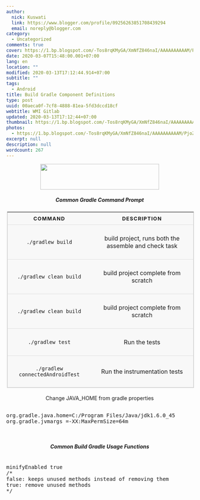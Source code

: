 ```yaml
---
author:
  nick: Kuswati
  link: https://www.blogger.com/profile/09256263851708439294
  email: noreply@blogger.com
category:
  - Uncategorized
comments: true
cover: https://1.bp.blogspot.com/-Tos8rqKMyGA/XmNfZ846naI/AAAAAAAAAAM/PjoZBLK56IMCbfHmazdWHifnYzigxC7hgCLcBGAsYHQ/s320/gradle.png
date: 2020-03-07T15:48:00.001+07:00
lang: en
location: ""
modified: 2020-03-13T17:12:44.914+07:00
subtitle: ""
tags:
  - Android
title: Build Gradle Component Definitions
type: post
uuid: 00aeca0f-7cf8-4888-81ea-5fd3dccd18cf
webtitle: WMI Gitlab
updated: 2020-03-13T17:12:44+07:00
thumbnail: https://1.bp.blogspot.com/-Tos8rqKMyGA/XmNfZ846naI/AAAAAAAAAAM/PjoZBLK56IMCbfHmazdWHifnYzigxC7hgCLcBGAsYHQ/s320/gradle.png
photos:
  - https://1.bp.blogspot.com/-Tos8rqKMyGA/XmNfZ846naI/AAAAAAAAAAM/PjoZBLK56IMCbfHmazdWHifnYzigxC7hgCLcBGAsYHQ/s320/gradle.png
excerpt: null
description: null
wordcount: 267
---
```


<div class="separator" style="clear: both; text-align: center;"><a href="//webmanajemen.com/page/safelink.html?url=aHR0cHM6Ly8xLmJwLmJsb2dzcG90LmNvbS8tVG9zOHJxS015R0EvWG1OZlo4NDZuYUkvQUFBQUFBQUFBQU0vUGpvWkJMSzU2SU1DYmZIbWF6ZFdIaWZuWXppZ3hDN2hnQ0xjQkdBc1lIUS9zMTYwMC9ncmFkbGUucG5n" imageanchor="1" style="margin-left: 1em; margin-right: 1em;" rel="nofollow noopener" target="_blank"><img border="0" data-original-height="177" data-original-width="813" height="69" src="https://1.bp.blogspot.com/-Tos8rqKMyGA/XmNfZ846naI/AAAAAAAAAAM/PjoZBLK56IMCbfHmazdWHifnYzigxC7hgCLcBGAsYHQ/s320/gradle.png" width="320"></a></div> <center><h5>Common Gradle Command Prompt</h5></center><table class="tb" style="margin:2px">    <thead>        <tr>            <th>                Command             </th>            <th>                Description             </th>        </tr>    </thead>    <tbody>        <tr>            <td>                <p>                    <code>./gradlew build</code>                </p>            </td>            <td>                <p>                    build project, runs both the assemble and check task                 </p>            </td>        </tr>        <tr>            <td>                <p>                    <code>./gradlew clean build</code>                </p>            </td>            <td>                <p>                    build project complete from scratch                 </p>            </td>        </tr>        <tr>            <td>                <p>                    <code>./gradlew clean build</code>                </p>            </td>            <td>                <p>                    build project complete from scratch                 </p>            </td>        </tr>        <tr>            <td>                <p>                    <code>./gradlew test</code>                </p>            </td>            <td>                <p>                    Run the tests                 </p>            </td>        </tr>        <tr>            <td>                <p>                    <code>./gradlew connectedAndroidTest</code>                </p>            </td>            <td>                <p>                    Run the instrumentation tests                 </p>            </td>        </tr>    </tbody></table><br><center>Change JAVA_HOME from gradle properties</center><pre><br>org.gradle.java.home=C:/Program Files/Java/jdk1.6.0_45<br>org.gradle.jvmargs =-XX:MaxPermSize=64m<br></pre><br><center><h5>Common Build Gradle Usage Functions</h5></center><pre><br>minifyEnabled true<br>/*<br>false: keeps unused methods instead of removing them<br>true: remove unused methods<br>*/<br></pre><style>table.tb {   border: 1px solid #ccc;   border-collapse: collapse;   margin: 0;   padding: 0;   width: 100%;   table-layout: fixed; }  table caption {   font-size: 1.5em;   margin: .5em 0 .75em; }  table.tb tr {   background-color: #f8f8f8;   border: 1px solid #ddd;   padding: .35em; }  table.tb th, table.tb td {   padding: .625em;   text-align: center; }  table.tb th {   font-size: .85em;   letter-spacing: .1em;   text-transform: uppercase; }  @media screen and (max-width: 600px) {   table.tb {     border: 0;   }    table.tb caption {     font-size: 1.3em;   }      table.tb thead {     border: none;     clip: rect(0 0 0 0);     height: 1px;     margin: -1px;     overflow: hidden;     padding: 0;     position: absolute;     width: 1px;   }      table.tb tr {     border-bottom: 3px solid #ddd;     display: block;     margin-bottom: .625em;   }      table.tb td {     border-bottom: 1px solid #ddd;     display: block;     font-size: .8em;     text-align: right;   }      table.tb td::before {     /*     * aria-label has no advantage, it won't be read inside a table     content: attr(aria-label);     */     content: attr(data-label);     float: left;     font-weight: bold;     text-transform: uppercase;   }      table.tb td:last-child {     border-bottom: 0;   } } </style>